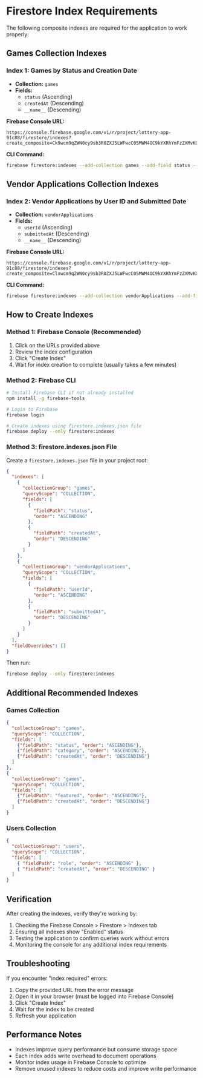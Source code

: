 # Firestore Index Requirements

The following composite indexes are required for the application to work properly:

## Games Collection Indexes

### Index 1: Games by Status and Creation Date

- **Collection:** `games`
- **Fields:**
  - `status` (Ascending)
  - `createdAt` (Descending)
  - `__name__` (Descending)

**Firebase Console URL:**

```
https://console.firebase.google.com/v1/r/project/lottery-app-91c88/firestore/indexes?create_composite=Ck9wcm9qZWN0cy9sb3R0ZXJ5LWFwcC05MWM4OC9kYXRhYmFzZXMvKGRlZmF1bHQpL2NvbGxlY3Rpb25Hcm91cHMvZ2FtZXMvaW5kZXhlcy9fEAEaCgoGc3RhdHVzEAEaDQoJY3JlYXRlZEF0EAIaDAoIX19uYW1lX18QAg
```

**CLI Command:**

```bash
firebase firestore:indexes --add-collection games --add-field status --add-field createdAt:desc
```

## Vendor Applications Collection Indexes

### Index 2: Vendor Applications by User ID and Submitted Date

- **Collection:** `vendorApplications`
- **Fields:**
  - `userId` (Ascending)
  - `submittedAt` (Descending)
  - `__name__` (Descending)

**Firebase Console URL:**

```
https://console.firebase.google.com/v1/r/project/lottery-app-91c88/firestore/indexes?create_composite=Clxwcm9qZWN0cy9sb3R0ZXJ5LWFwcC05MWM4OC9kYXRhYmFzZXMvKGRlZmF1bHQpL2NvbGxlY3Rpb25Hcm91cHMvdmVuZG9yQXBwbGljYXRpb25zL2luZGV4ZXMvXxABGgoKBnVzZXJJZBABGg8KC3N1Ym1pdHRlZEF0EAIaDAoIX19uYW1lX18QAg
```

**CLI Command:**

```bash
firebase firestore:indexes --add-collection vendorApplications --add-field userId --add-field submittedAt:desc
```

## How to Create Indexes

### Method 1: Firebase Console (Recommended)

1. Click on the URLs provided above
2. Review the index configuration
3. Click "Create Index"
4. Wait for index creation to complete (usually takes a few minutes)

### Method 2: Firebase CLI

```bash
# Install Firebase CLI if not already installed
npm install -g firebase-tools

# Login to Firebase
firebase login

# Create indexes using firestore.indexes.json file
firebase deploy --only firestore:indexes
```

### Method 3: firestore.indexes.json File

Create a `firestore.indexes.json` file in your project root:

```json
{
  "indexes": [
    {
      "collectionGroup": "games",
      "queryScope": "COLLECTION",
      "fields": [
        {
          "fieldPath": "status",
          "order": "ASCENDING"
        },
        {
          "fieldPath": "createdAt",
          "order": "DESCENDING"
        }
      ]
    },
    {
      "collectionGroup": "vendorApplications",
      "queryScope": "COLLECTION",
      "fields": [
        {
          "fieldPath": "userId",
          "order": "ASCENDING"
        },
        {
          "fieldPath": "submittedAt",
          "order": "DESCENDING"
        }
      ]
    }
  ],
  "fieldOverrides": []
}
```

Then run:

```bash
firebase deploy --only firestore:indexes
```

## Additional Recommended Indexes

### Games Collection

```json
{
  "collectionGroup": "games",
  "queryScope": "COLLECTION",
  "fields": [
    {"fieldPath": "status", "order": "ASCENDING"},
    {"fieldPath": "category", "order": "ASCENDING"},
    {"fieldPath": "createdAt", "order": "DESCENDING"}
  ]
},
{
  "collectionGroup": "games",
  "queryScope": "COLLECTION",
  "fields": [
    {"fieldPath": "featured", "order": "ASCENDING"},
    {"fieldPath": "createdAt", "order": "DESCENDING"}
  ]
}
```

### Users Collection

```json
{
  "collectionGroup": "users",
  "queryScope": "COLLECTION",
  "fields": [
    { "fieldPath": "role", "order": "ASCENDING" },
    { "fieldPath": "createdAt", "order": "DESCENDING" }
  ]
}
```

## Verification

After creating the indexes, verify they're working by:

1. Checking the Firebase Console > Firestore > Indexes tab
2. Ensuring all indexes show "Enabled" status
3. Testing the application to confirm queries work without errors
4. Monitoring the console for any additional index requirements

## Troubleshooting

If you encounter "index required" errors:

1. Copy the provided URL from the error message
2. Open it in your browser (must be logged into Firebase Console)
3. Click "Create Index"
4. Wait for the index to be created
5. Refresh your application

## Performance Notes

- Indexes improve query performance but consume storage space
- Each index adds write overhead to document operations
- Monitor index usage in Firebase Console to optimize
- Remove unused indexes to reduce costs and improve write performance
